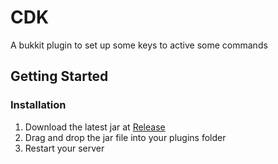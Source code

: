 # CDK
A bukkit plugin to set up some keys to active some commands

## Getting Started
### Installation
1. Download the latest jar at [Release](https://github.com/CivilizationGame/CDK/releases/latest)
2. Drag and drop the jar file into your plugins folder
3. Restart your server
